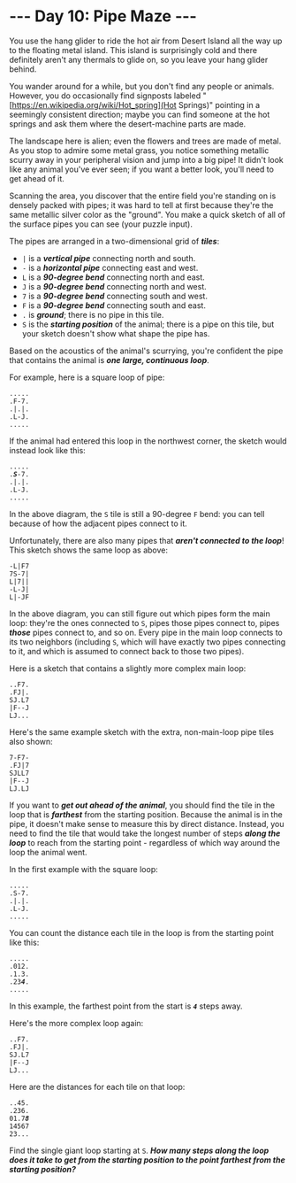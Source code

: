 # --- Day 10: Pipe Maze ---

You use the hang glider to ride the hot air from Desert Island all the way up to the floating metal island. This island is surprisingly cold and there definitely aren't any thermals to glide on, so you leave your hang glider behind.


You wander around for a while, but you don't find any people or animals. However, you do occasionally find signposts labeled "[https://en.wikipedia.org/wiki/Hot_spring](Hot Springs)" pointing in a seemingly consistent direction; maybe you can find someone at the hot springs and ask them where the desert-machine parts are made.


The landscape here is alien; even the flowers and trees are made of metal. As you stop to admire some metal grass, you notice something metallic scurry away in your peripheral vision and jump into a big pipe! It didn't look like any animal you've ever seen; if you want a better look, you'll need to get ahead of it.


Scanning the area, you discover that the entire field you're standing on is <span title="Manufactured by Hamilton and Hilbert Pipe Company">densely packed with pipes</span>; it was hard to tell at first because they're the same metallic silver color as the "ground". You make a quick sketch of all of the surface pipes you can see (your puzzle input).


The pipes are arranged in a two-dimensional grid of <em><b>tiles</b></em>:


<ul>
<li><code>|</code> is a <em><b>vertical pipe</b></em> connecting north and south.</li>
<li><code>-</code> is a <em><b>horizontal pipe</b></em> connecting east and west.</li>
<li><code>L</code> is a <em><b>90-degree bend</b></em> connecting north and east.</li>
<li><code>J</code> is a <em><b>90-degree bend</b></em> connecting north and west.</li>
<li><code>7</code> is a <em><b>90-degree bend</b></em> connecting south and west.</li>
<li><code>F</code> is a <em><b>90-degree bend</b></em> connecting south and east.</li>
<li><code>.</code> is <em><b>ground</b></em>; there is no pipe in this tile.</li>
<li><code>S</code> is the <em><b>starting position</b></em> of the animal; there is a pipe on this tile, but your sketch doesn't show what shape the pipe has.</li>
</ul>
Based on the acoustics of the animal's scurrying, you're confident the pipe that contains the animal is <em><b>one large, continuous loop</b></em>.


For example, here is a square loop of pipe:


<pre><code>.....
.F-7.
.|.|.
.L-J.
.....
</code></pre>
If the animal had entered this loop in the northwest corner, the sketch would instead look like this:


<pre><code>.....
.<em><b>S</b></em>-7.
.|.|.
.L-J.
.....
</code></pre>
In the above diagram, the <code>S</code> tile is still a 90-degree <code>F</code> bend: you can tell because of how the adjacent pipes connect to it.


Unfortunately, there are also many pipes that <em><b>aren't connected to the loop</b></em>! This sketch shows the same loop as above:


<pre><code>-L|F7
7S-7|
L|7||
-L-J|
L|-JF
</code></pre>
In the above diagram, you can still figure out which pipes form the main loop: they're the ones connected to <code>S</code>, pipes those pipes connect to, pipes <em><b>those</b></em> pipes connect to, and so on. Every pipe in the main loop connects to its two neighbors (including <code>S</code>, which will have exactly two pipes connecting to it, and which is assumed to connect back to those two pipes).


Here is a sketch that contains a slightly more complex main loop:


<pre><code>..F7.
.FJ|.
SJ.L7
|F--J
LJ...
</code></pre>
Here's the same example sketch with the extra, non-main-loop pipe tiles also shown:


<pre><code>7-F7-
.FJ|7
SJLL7
|F--J
LJ.LJ
</code></pre>
If you want to <em><b>get out ahead of the animal</b></em>, you should find the tile in the loop that is <em><b>farthest</b></em> from the starting position. Because the animal is in the pipe, it doesn't make sense to measure this by direct distance. Instead, you need to find the tile that would take the longest number of steps <em><b>along the loop</b></em> to reach from the starting point - regardless of which way around the loop the animal went.


In the first example with the square loop:


<pre><code>.....
.S-7.
.|.|.
.L-J.
.....
</code></pre>
You can count the distance each tile in the loop is from the starting point like this:


<pre><code>.....
.012.
.1.3.
.23<em><b>4</b></em>.
.....
</code></pre>
In this example, the farthest point from the start is <code><em><b>4</b></em></code> steps away.


Here's the more complex loop again:


<pre><code>..F7.
.FJ|.
SJ.L7
|F--J
LJ...
</code></pre>
Here are the distances for each tile on that loop:


<pre><code>..45.
.236.
01.7<em><b>8</b></em>
14567
23...
</code></pre>
Find the single giant loop starting at <code>S</code>. <em><b>How many steps along the loop does it take to get from the starting position to the point farthest from the starting position?</b></em>


